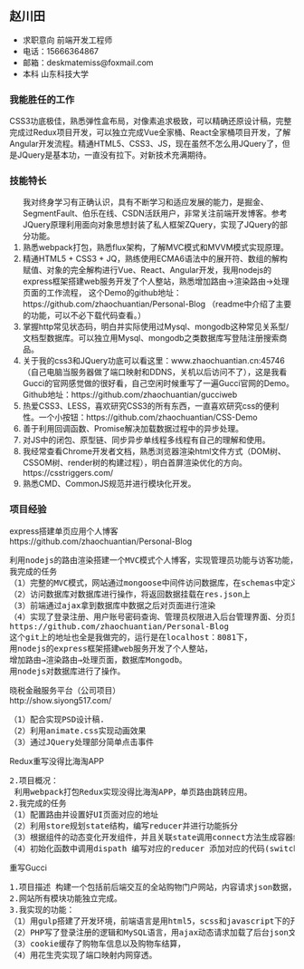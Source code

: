 
<h2>赵川田</h2>
<ul>
<li>求职意向 前端开发工程师</li>
<li>电话：15666364867</li>
<li>邮箱：deskmatemiss@foxmail.com </li>
<li>本科 山东科技大学</li>
</ul>
<h3>我能胜任的工作</h3>
<p>CSS3功底极佳，熟悉弹性盒布局，对像素追求极致，可以精确还原设计稿，完整完成过Redux项目开发，可以独立完成Vue全家桶、React全家桶项目开发，了解Angular开发流程。精通HTML5、CSS3、JS，现在虽然不怎么用JQuery了，但是JQuery是基本功，一直没有拉下。对新技术充满期待。 </p>
<h3>技能特长</h3>
<ol>我对终身学习有正确认识，具有不断学习和适应发展的能力，是掘金、SegmentFault、伯乐在线、CSDN活跃用户，非常关注前端开发博客。参考JQuery原理利用面向对象思想封装了私人框架ZQuery，实现了JQuery的部分功能。
<li>熟悉webpack打包，熟悉flux架构，了解MVC模式和MVVM模式实现原理。</li>
<li>精通HTML5 + CSS3 + JQ，熟练使用ECMA6语法中的展开符、数组的解构赋值、对象的完全解构进行Vue、React、Angular开发，我用nodejs的express框架搭建web服务开发了个人整站，熟悉增加路由→渲染路由→处理页面的工作流程，
这个Demo的github地址： https://github.com/zhaochuantian/Personal-Blog （readme中介绍了主要的功能，可以不必下载代码查看。）</li>
<li>掌握http常见状态码，明白并实际使用过Mysql、mongodb这种常见关系型/文档型数据库。可以独立用Mysql、mongodb之类数据库写登陆注册搜索商品。</li>
<li>关于我的css3和JQuery功底可以看这里：www.zhaochuantian.cn:45746 （自己电脑当服务器做了端口映射和DDNS，关机以后访问不了），这是我看Gucci的官网感觉做的很好看，自己空闲时候重写了一遍Gucci官网的Demo。Github地址：https://github.com/zhaochuantian/gucciweb </li>
<li>热爱CSS3、LESS，喜欢研究CSS3的所有东西，一直喜欢研究css的便利性。一个小按钮：https://github.com/zhaochuantian/CSS-Demo </li>
<li>善于利用回调函数、Promise解决加载数据过程中的异步处理。</li>
<li>对JS中的闭包、原型链、同步异步单线程多线程有自己的理解和使用。</li>
<li>我经常查看Chrome开发者文档，熟悉浏览器渲染html文件方式（DOM树、CSSOM树、render树的构建过程），明白首屏渲染优化的方向。 https://csstriggers.com/</li>
<li>熟悉CMD、CommonJS规范并进行模块化开发。</li>
</ol>
<h3>项目经验</h3>
<div>express搭建单页应用个人博客</div>
https://github.com/zhaochuantian/Personal-Blog  
<pre>
利用nodejs的路由渲染搭建一个MVC模式个人博客，实现管理员功能与访客功能，后台管理页面样式用bootstrap搭建。
我完成的任务
（1）完整的MVC模式，网站通过mongoose中间件访问数据库，在schemas中定义数据结构，在models中定义了数据库接口
（2）访问数据库对数据库进行操作，将返回数据挂载在res.json上
（3）前端通过ajax拿到数据库中数据之后对页面进行渲染
（4）实现了登录注册、用户账号密码查询、管理员权限进入后台管理界面、分页显示数据、博客分类添加删除、分类下文章的添加删除
https://github.com/zhaochuantian/Personal-Blog  
这个git上的地址也全是我做完的，运行是在localhost：8081下，
用nodejs的express框架搭建web服务开发了个人整站，
增加路由→渲染路由→处理页面，数据库Mongodb。 
用nodejs对数据库进行了操作。
</pre>


<div>晓税金融服务平台（公司项目）</div>
http://show.siyong517.com/
<pre>
（1）配合实现PSD设计稿.
（2）利用animate.css实现动画效果
（3）通过JQuery处理部分简单点击事件
</pre>




<div>Redux重写没得比海淘APP</div>

<pre>
2.项目概况：
 利用webpack打包Redux实现没得比海淘APP，单页路由跳转应用。
2.我完成的任务
（1）配置路由并设置好UI页面对应的地址
（2）利用store规划state结构，编写reducer并进行功能拆分
（3）根据组件的动态变化开发组件，并且关联state调用connect方法生成容器组建
（4）初始化函数中调用dispath 编写对应的reducer 添加对应的代码(switch---case) 从action中拿到新数据 返回带有新数据的新state
</pre>
<div>重写Gucci</div>
<pre>
1.项目描述 构建一个包括前后端交互的全站购物门户网站，内容请求json数据，完成登录注册购物车，完成需要的动画效果，完成终端设备适配。
2.网站所有模块功能独立完成。
3.我实现的功能： 
（1）用gulp搭建了开发环境，前端语言是用html5，scss和javascript下的开源框架JQuery，
（2）PHP写了登录注册的逻辑和MySQL语言，用ajax动态请求加载了后台json文件中的购物信息。
（3）cookie缓存了购物车信息以及购物车结算，
（4）用花生壳实现了端口映射内网穿透。
</pre>
